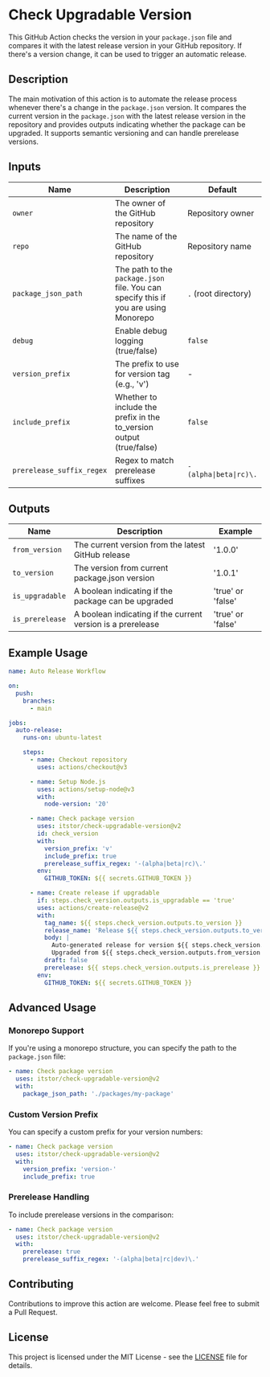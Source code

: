 # Check Upgradable Version

This GitHub Action checks the version in your `package.json` file and compares it with the latest release version in your GitHub repository. If there's a version change, it can be used to trigger an automatic release.

## Description

The main motivation of this action is to automate the release process whenever there's a change in the `package.json` version. It compares the current version in the `package.json` with the latest release version in the repository and provides outputs indicating whether the package can be upgraded. It supports semantic versioning and can handle prerelease versions.

## Inputs

| Name                      | Description                                                                         | Default                |
| ------------------------- | ----------------------------------------------------------------------------------- | ---------------------- |
| `owner`                   | The owner of the GitHub repository                                                  | Repository owner       |
| `repo`                    | The name of the GitHub repository                                                   | Repository name        |
| `package_json_path`       | The path to the `package.json` file. You can specify this if you are using Monorepo | `.` (root directory)   |
| `debug`                   | Enable debug logging (true/false)                                                   | `false`                |
| `version_prefix`          | The prefix to use for version tag (e.g., 'v')                                       | -                      |
| `include_prefix`          | Whether to include the prefix in the to_version output (true/false)                 | `false`                |
| `prerelease_suffix_regex` | Regex to match prerelease suffixes                                                  | `-(alpha\|beta\|rc)\.` |

## Outputs

| Name            | Description                                                 | Example           |
| --------------- | ----------------------------------------------------------- | ----------------- |
| `from_version`  | The current version from the latest GitHub release          | '1.0.0'           |
| `to_version`    | The version from current package.json version               | '1.0.1'           |
| `is_upgradable` | A boolean indicating if the package can be upgraded         | 'true' or 'false' |
| `is_prerelease` | A boolean indicating if the current version is a prerelease | 'true' or 'false' |

## Example Usage

```yaml
name: Auto Release Workflow

on:
  push:
    branches:
      - main

jobs:
  auto-release:
    runs-on: ubuntu-latest

    steps:
      - name: Checkout repository
        uses: actions/checkout@v3

      - name: Setup Node.js
        uses: actions/setup-node@v3
        with:
          node-version: '20'

      - name: Check package version
        uses: itstor/check-upgradable-version@v2
        id: check_version
        with:
          version_prefix: 'v'
          include_prefix: true
          prerelease_suffix_regex: '-(alpha|beta|rc)\.'
        env:
          GITHUB_TOKEN: ${{ secrets.GITHUB_TOKEN }}

      - name: Create release if upgradable
        if: steps.check_version.outputs.is_upgradable == 'true'
        uses: actions/create-release@v2
        with:
          tag_name: ${{ steps.check_version.outputs.to_version }}
          release_name: 'Release ${{ steps.check_version.outputs.to_version }}'
          body: |
            Auto-generated release for version ${{ steps.check_version.outputs.to_version }}
            Upgraded from ${{ steps.check_version.outputs.from_version }}
          draft: false
          prerelease: ${{ steps.check_version.outputs.is_prerelease }}
        env:
          GITHUB_TOKEN: ${{ secrets.GITHUB_TOKEN }}
```

## Advanced Usage

### Monorepo Support

If you're using a monorepo structure, you can specify the path to the `package.json` file:

```yaml
- name: Check package version
  uses: itstor/check-upgradable-version@v2
  with:
    package_json_path: './packages/my-package'
```

### Custom Version Prefix

You can specify a custom prefix for your version numbers:

```yaml
- name: Check package version
  uses: itstor/check-upgradable-version@v2
  with:
    version_prefix: 'version-'
    include_prefix: true
```

### Prerelease Handling

To include prerelease versions in the comparison:

```yaml
- name: Check package version
  uses: itstor/check-upgradable-version@v2
  with:
    prerelease: true
    prerelease_suffix_regex: '-(alpha|beta|rc|dev)\.'
```

## Contributing

Contributions to improve this action are welcome. Please feel free to submit a Pull Request.

## License

This project is licensed under the MIT License - see the [LICENSE](LICENSE) file for details.
